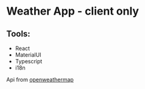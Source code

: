 # Weather App - client only
## Tools:

* React
* MaterialUI
* Typescript
* i18n

Api from [openweathermap](https://openweathermap.org)


